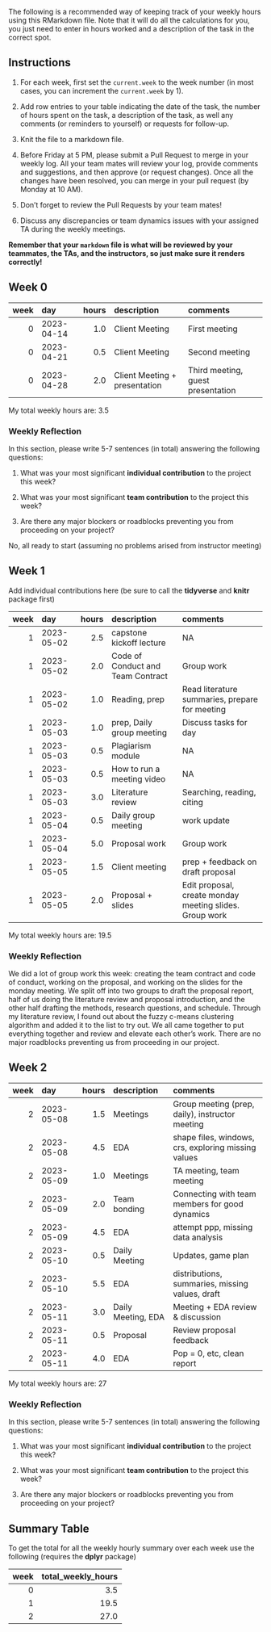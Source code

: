 The following is a recommended way of keeping track of your weekly hours
using this RMarkdown file. Note that it will do all the calculations for
you, you just need to enter in hours worked and a description of the
task in the correct spot.

## Instructions

1.  For each week, first set the `current.week` to the week number (in
    most cases, you can increment the `current.week` by 1).  

2.  Add row entries to your table indicating the date of the task, the
    number of hours spent on the task, a description of the task, as
    well any comments (or reminders to yourself) or requests for
    follow-up.

3.  Knit the file to a markdown file.

4.  Before Friday at 5 PM, please submit a Pull Request to merge in your
    weekly log. All your team mates will review your log, provide
    comments and suggestions, and then approve (or request changes).
    Once all the changes have been resolved, you can merge in your pull
    request (by Monday at 10 AM).

5.  Don’t forget to review the Pull Requests by your team mates!

6.  Discuss any discrepancies or team dynamics issues with your assigned
    TA during the weekly meetings.

**Remember that your `markdown` file is what will be reviewed by your
teammates, the TAs, and the instructors, so just make sure it renders
correctly!**

## Week 0

| week | day        | hours | description                   | comments                          |
|----:|:---------|-----:|:------------------------|:---------------------------|
|    0 | 2023-04-14 |   1.0 | Client Meeting                | First meeting                     |
|    0 | 2023-04-21 |   0.5 | Client Meeting                | Second meeting                    |
|    0 | 2023-04-28 |   2.0 | Client Meeting + presentation | Third meeting, guest presentation |

My total weekly hours are: 3.5

### Weekly Reflection

In this section, please write 5-7 sentences (in total) answering the
following questions:

1.  What was your most significant **individual contribution** to the
    project this week?

2.  What was your most significant **team contribution** to the project
    this week?

3.  Are there any major blockers or roadblocks preventing you from
    proceeding on your project?

No, all ready to start (assuming no problems arised from instructor
meeting)

## Week 1

Add individual contributions here (be sure to call the **tidyverse** and
**knitr** package first)

| week | day        | hours | description                       | comments                                                |
|---:|:-------|----:|:---------------------|:----------------------------------|
|    1 | 2023-05-02 |   2.5 | capstone kickoff lecture          | NA                                                      |
|    1 | 2023-05-02 |   2.0 | Code of Conduct and Team Contract | Group work                                              |
|    1 | 2023-05-02 |   1.0 | Reading, prep                     | Read literature summaries, prepare for meeting          |
|    1 | 2023-05-03 |   1.0 | prep, Daily group meeting         | Discuss tasks for day                                   |
|    1 | 2023-05-03 |   0.5 | Plagiarism module                 | NA                                                      |
|    1 | 2023-05-03 |   0.5 | How to run a meeting video        | NA                                                      |
|    1 | 2023-05-03 |   3.0 | Literature review                 | Searching, reading, citing                              |
|    1 | 2023-05-04 |   0.5 | Daily group meeting               | work update                                             |
|    1 | 2023-05-04 |   5.0 | Proposal work                     | Group work                                              |
|    1 | 2023-05-05 |   1.5 | Client meeting                    | prep + feedback on draft proposal                       |
|    1 | 2023-05-05 |   2.0 | Proposal + slides                 | Edit proposal, create monday meeting slides. Group work |

My total weekly hours are: 19.5

### Weekly Reflection

We did a lot of group work this week: creating the team contract and
code of conduct, working on the proposal, and working on the slides for
the monday meeting. We split off into two groups to draft the proposal
report, half of us doing the literature review and proposal
introduction, and the other half drafting the methods, research
questions, and schedule. Through my literature review, I found out about
the fuzzy c-means clustering algorithm and added it to the list to try
out. We all came together to put everything together and review and
elevate each other’s work. There are no major roadblocks preventing us
from proceeding in our project.

## Week 2

| week | day        | hours | description        | comments                                            |
|----:|:--------|-----:|:--------------|:-------------------------------------|
|    2 | 2023-05-08 |   1.5 | Meetings           | Group meeting (prep, daily), instructor meeting     |
|    2 | 2023-05-08 |   4.5 | EDA                | shape files, windows, crs, exploring missing values |
|    2 | 2023-05-09 |   1.0 | Meetings           | TA meeting, team meeting                            |
|    2 | 2023-05-09 |   2.0 | Team bonding       | Connecting with team members for good dynamics      |
|    2 | 2023-05-09 |   4.5 | EDA                | attempt ppp, missing data analysis                  |
|    2 | 2023-05-10 |   0.5 | Daily Meeting      | Updates, game plan                                  |
|    2 | 2023-05-10 |   5.5 | EDA                | distributions, summaries, missing values, draft     |
|    2 | 2023-05-11 |   3.0 | Daily Meeting, EDA | Meeting + EDA review & discussion                   |
|    2 | 2023-05-11 |   0.5 | Proposal           | Review proposal feedback                            |
|    2 | 2023-05-11 |   4.0 | EDA                | Pop = 0, etc, clean report                          |

My total weekly hours are: 27

### Weekly Reflection

In this section, please write 5-7 sentences (in total) answering the
following questions:

1.  What was your most significant **individual contribution** to the
    project this week?

2.  What was your most significant **team contribution** to the project
    this week?

3.  Are there any major blockers or roadblocks preventing you from
    proceeding on your project?

## Summary Table

To get the total for all the weekly hourly summary over each week use
the following (requires the **dplyr** package)

| week | total_weekly_hours |
|-----:|-------------------:|
|    0 |                3.5 |
|    1 |               19.5 |
|    2 |               27.0 |
